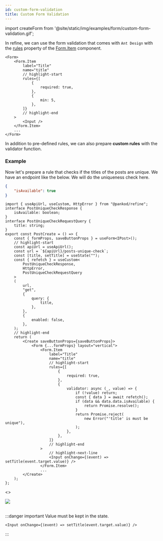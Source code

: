 ```yaml
---
id: custom-form-validation
title: Custom Form Validation
---
```


import createForm from '@site/static/img/examples/form/custom-form-validation.gif';

In refine, we can use the form validation that comes with `Ant Design` with the [rules](https://ant.design/components/form/#Rule) property of the [Form.Item](https://ant.design/components/form/#Form.Item) component.

```tsx
<Form>
    <Form.Item
        label="Title"
        name="title"
        // highlight-start
        rules={[
            {
                required: true,
            },
            {
                min: 5,
            },
        ]}
        // highlight-end
    >
        <Input />
    </Form.Item>
    ...
</Form>
```

In addition to pre-defined rules, we can also prepare **custom rules** with the validator function.

### Example

Now let's prepare a rule that checks if the titles of the posts are unique. We have an endpoint like the below. We will do the uniqueness check here.

```json title="https://api.fake-rest.refine.dev/posts-unique-check?title=Example"
{
    "isAvailable": true
}
```

```tsx
import { useApiUrl, useCustom, HttpError } from "@pankod/refine";
interface PostUniqueCheckResponse {
    isAvailable: boolean;
}
interface PostUniqueCheckRequestQuery {
    title: string;
}
export const PostCreate = () => {
    const { formProps, saveButtonProps } = useForm<IPost>();
    // highlight-start
    const apiUrl = useApiUrl();
    const url = `${apiUrl}/posts-unique-check`;
    const [title, setTitle] = useState("");
    const { refetch } = useCustom<
        PostUniqueCheckResponse,
        HttpError,
        PostUniqueCheckRequestQuery
    >
    (
        url,
        "get",
        {
            query: {
                title,
            },
        },
        {
            enabled: false,
        },
    );
    // highlight-end
    return (
        <Create saveButtonProps={saveButtonProps}>
            <Form {...formProps} layout="vertical">
                <Form.Item
                    label="Title"
                    name="title"
                    // highlight-start
                    rules={[
                        {
                            required: true,
                        },
                        {
                            validator: async (_, value) => {
                                if (!value) return;
                                const { data } = await refetch();
                                if (data && data.data.isAvailable) {
                                    return Promise.resolve();
                                }
                                return Promise.reject(
                                    new Error("'title' is must be unique"),
                                );
                            },
                        },
                    ]}
                    // highlight-end
                >
                    // highlight-next-line
                    <Input onChange={(event) => setTitle(event.target.value)} />
                </Form.Item>
                ...
        </Create>
    );
};
```

<>

<div style={{textAlign: "center"}}>
<img src={createForm} />
</div>
<br/>
</>

:::danger important
Value must be kept in the state.

```tsx
<Input onChange={(event) => setTitle(event.target.value)} />
```

:::
